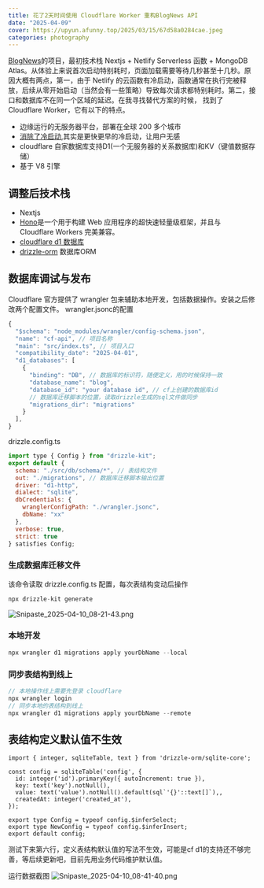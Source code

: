 ```yaml
---
title: 花了2天时间使用 Cloudflare Worker 重构BlogNews API
date: "2025-04-09"
cover: https://upyun.afunny.top/2025/03/15/67d58a0284cae.jpeg
categories: photography
---
```

[BlogNews](https://s.afunny.top/azq5ur)的项目，最初技术栈 Nextjs + Netlify Serverless 函数 + MongoDB Atlas。从体验上来说首次启动特别耗时，页面加载需要等待几秒甚至十几秒。原因大概有两点，第一，由于 Netlify 的云函数有冷启动，函数通常在执行完被释放，后续从零开始启动（当然会有一些策略）导致每次请求都特别耗时。第二，接口和数据库不在同一个区域的延迟。在我寻找替代方案的时候， 找到了 Cloudflare Worker，它有以下的特点。
- 边缘运行的无服务器平台，部署在全球 200 多个城市
- [消除了冷启动](https://blog.cloudflare.com/eliminating-cold-starts-with-cloudflare-workers/),其实是更快更早的冷启动，让用户无感
- cloudflare 自家数据库支持D1(一个无服务器的关系数据库)和KV（键值数据存储）
- 基于 V8 引擎

## 调整后技术栈
- Nextjs
- [Hono](https://github.com/honojs/hono)是一个用于构建 Web 应用程序的超快速轻量级框架，并且与 Cloudflare Workers 完美兼容。
- [cloudflare d1 数据库](https://developers.cloudflare.com/d1/)
- [drizzle-orm](https://github.com/drizzle-team/drizzle-orm) 数据库ORM

## 数据库调试与发布
Cloudflare 官方提供了 wrangler 包来辅助本地开发，包括数据操作。安装之后修改两个配置文件。
wrangler.jsonc的配置
```js
{
  "$schema": "node_modules/wrangler/config-schema.json",
  "name": "cf-api", // 项目名称
  "main": "src/index.ts", // 项目入口
  "compatibility_date": "2025-04-01",
  "d1_databases": [
    {
      "binding": "DB", // 数据库的标识符，随便定义，用的时候保持一致
      "database_name": "blog",
      "database_id": "your database id", // cf上创建的数据库id
      // 数据库迁移脚本的位置，读取drizzle生成的sql文件做同步
      "migrations_dir": "migrations"
    }
  ],
}
```

drizzle.config.ts
```js
import type { Config } from "drizzle-kit";
export default {
  schema: "./src/db/schema/*", // 表结构文件
  out: "./migrations", // 数据库迁移脚本输出位置
  driver: "d1-http",
  dialect: "sqlite",
  dbCredentials: {
    wranglerConfigPath: "./wrangler.jsonc",
    dbName: "xx"
  },
  verbose: true,
  strict: true
} satisfies Config;
```


### 生成数据库迁移文件
该命令读取 drizzle.config.ts 配置，每次表结构变动后操作
```js
npx drizzle-kit generate
```
![Snipaste_2025-04-10_08-21-43.png](https://upyun.afunny.top/2025/04/10/67f70f373ce0c.png)
### 本地开发
```js
npx wrangler d1 migrations apply yourDbName --local
```

### 同步表结构到线上
```js
// 本地操作线上需要先登录 cloudflare
npx wrangler login
// 同步本地的表结构到线上
npx wrangler d1 migrations apply yourDbName --remote
```

## 表结构定义默认值不生效
```sql{6}
import { integer, sqliteTable, text } from 'drizzle-orm/sqlite-core';

const config = sqliteTable('config', {
  id: integer('id').primaryKey({ autoIncrement: true }),
  key: text('key').notNull(),
  value: text('value').notNull().default(sql`'{}'::text[]`),,
  createdAt: integer('created_at'),
});

export type Config = typeof config.$inferSelect;
export type NewConfig = typeof config.$inferInsert;
export default config;
```
测试下来第六行，定义表结构默认值的写法不生效，可能是cf d1的支持还不够完善，等后续更新吧，目前先用业务代码维护默认值。


运行数据截图
![Snipaste_2025-04-10_08-41-40.png](https://upyun.afunny.top/2025/04/10/67f713ebec68b.png)